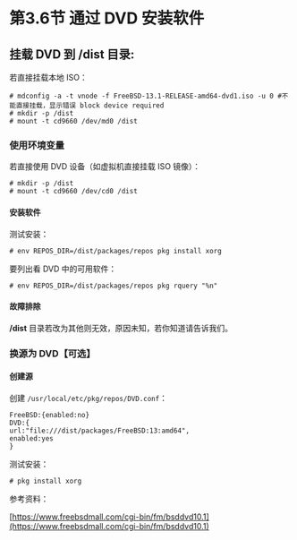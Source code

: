 # 第3.6节 通过 DVD 安装软件


## 挂载 DVD 到 **/dist** 目录:

若直接挂载本地 ISO：

```
# mdconfig -a -t vnode -f FreeBSD-13.1-RELEASE-amd64-dvd1.iso -u 0 #不能直接挂载，显示错误 block device required
# mkdir -p /dist
# mount -t cd9660 /dev/md0 /dist
```
 
### 使用环境变量

若直接使用 DVD 设备（如虚拟机直接挂载 ISO 镜像）：

```
# mkdir -p /dist
# mount -t cd9660 /dev/cd0 /dist
```

#### 安装软件

测试安装：

```
# env REPOS_DIR=/dist/packages/repos pkg install xorg
```

要列出看 DVD 中的可用软件：

```
# env REPOS_DIR=/dist/packages/repos pkg rquery "%n"
```

#### 故障排除

**/dist** 目录若改为其他则无效，原因未知，若你知道请告诉我们。

### 换源为 DVD【可选】

#### 创建源

创建 `/usr/local/etc/pkg/repos/DVD.conf`：

```
FreeBSD:{enabled:no}
DVD:{
url:"file:///dist/packages/FreeBSD:13:amd64",
enabled:yes
}
```

测试安装：

```
# pkg install xorg
```

参考资料：

[https://www.freebsdmall.com/cgi-bin/fm/bsddvd10.1](https://www.freebsdmall.com/cgi-bin/fm/bsddvd10.1)
